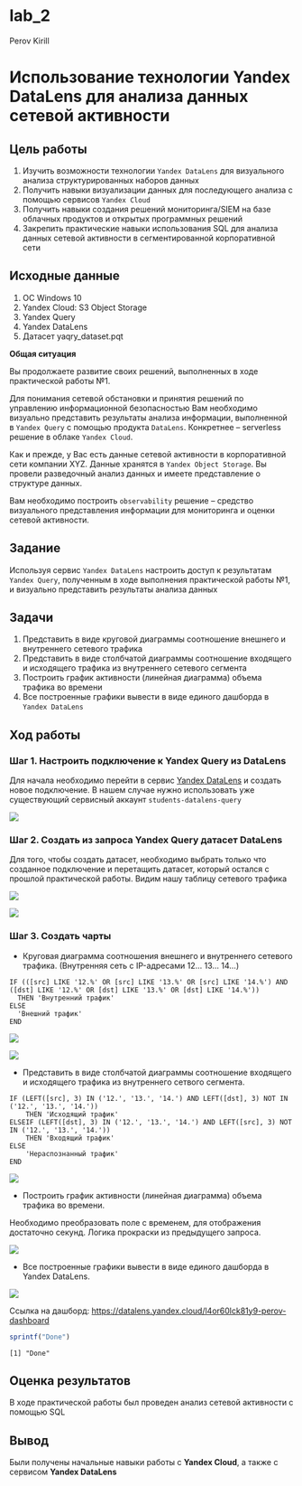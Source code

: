 lab_2
================
Perov Kirill

# Использование технологии Yandex DataLens для анализа данных сетевой активности

## Цель работы

1.  Изучить возможности технологии `Yandex DataLens` для визуального
    анализа структурированных наборов данных
2.  Получить навыки визуализации данных для последующего анализа с
    помощью сервисов `Yandex Cloud`
3.  Получить навыки создания решений мониторинга/SIEM на базе облачных
    продуктов и открытых программных решений
4.  Закрепить практические навыки использования SQL для анализа данных
    сетевой активности в сегментированной корпоративной сети

## Исходные данные

1.  ОС Windows 10
2.  Yandex Cloud: S3 Object Storage
3.  Yandex Query
4.  Yandex DataLens
5.  Датасет yaqry_dataset.pqt

**Общая ситуация**

Вы продолжаете развитие своих решений, выполненных в ходе практической
работы №1.

Для понимания сетевой обстановки и принятия решений по управлению
информационной безопасностью Вам необходимо визуально представить
результаты анализа информации, выполненной в `Yandex Query` с помощью
продукта `DataLens`. Конкретнее – serverless решение в облаке
`Yandex Cloud`.

Как и прежде, у Вас есть данные сетевой активности в корпоративной сети
компании XYZ. Данные хранятся в `Yandex Object Storage`. Вы провели
разведочный анализ данных и имеете представление о структуре данных.

Вам необходимо построить `observability` решение – средство визуального
представления информации для мониторинга и оценки сетевой активности.

## Задание

Используя сервис `Yandex DataLens` настроить доступ к результатам
`Yandex Query`, полученным в ходе выполнения практической работы №1, и
визуально представить результаты анализа данных

## Задачи

1.  Представить в виде круговой диаграммы соотношение внешнего и
    внутреннего сетевого трафика
2.  Представить в виде столбчатой диаграммы соотношение входящего и
    исходящего трафика из внутреннего сетевого сегмента
3.  Построить график активности (линейная диаграмма) объема трафика во
    времени
4.  Все построенные графики вывести в виде единого дашборда в
    `Yandex DataLens`

## Ход работы

### Шаг 1. Настроить подключение к **Yandex Query** из **DataLens**

Для начала необходимо перейти в сервис [Yandex
DataLens](https://datalens.yandex.ru/) и создать новое подключение. В
нашем случае нужно использовать уже существующий сервисный аккаунт
`students-datalens-query`

![](screen/1.png)

### Шаг 2. Создать из запроса Yandex Query датасет DataLens

Для того, чтобы создать датасет, необходимо выбрать только что созданное
подключение и перетащить датасет, который остался с прошлой практической
работы. Видим нашу таблицу сетевого трафика

![](screen/2.png)

![](screen/3.png)

### Шаг 3. Создать чарты

-   Круговая диаграмма соотношения внешнего и внутреннего сетевого
    трафика. (Внутренняя сеть с IP-адресами 12… 13… 14…)

<!-- -->

    IF (([src] LIKE '12.%' OR [src] LIKE '13.%' OR [src] LIKE '14.%') AND ([dst] LIKE '12.%' OR [dst] LIKE '13.%' OR [dst] LIKE '14.%'))
      THEN 'Внутренний трафик'
    ELSE
      'Внешний трафик'
    END

![](screen/4.png)

![](screen/5.png)

-   Представить в виде столбчатой диаграммы соотношение входящего и
    исходящего трафика из внутреннего сетвого сегмента.

<!-- -->

    IF (LEFT([src], 3) IN ('12.', '13.', '14.') AND LEFT([dst], 3) NOT IN ('12.', '13.', '14.'))
        THEN 'Исходящий трафик'
    ELSEIF (LEFT([dst], 3) IN ('12.', '13.', '14.') AND LEFT([src], 3) NOT IN ('12.', '13.', '14.'))
        THEN 'Входящий трафик'
    ELSE
        'Нераспознанный трафик'
    END

![](screen/6.png)

-   Построить график активности (линейная диаграмма) объема трафика во
    времени.

Необходимо преобразовать поле с временем, для отображения достаточно
секунд. Логика прокраски из предыдущего запроса.

![](screen/7.png)

-   Все построенные графики вывести в виде единого дашборда в Yandex
    DataLens.

![](screen/8.png)

Ссылка на дашборд:
https://datalens.yandex.cloud/l4or60lck81y9-perov-dashboard

``` r
sprintf("Done")
```

    [1] "Done"

## Оценка результатов

В ходе практической работы был проведен анализ сетевой активности с
помощью SQL

## Вывод

Были получены начальные навыки работы с **Yandex Cloud**, а также с
сервисом **Yandex DataLens**
